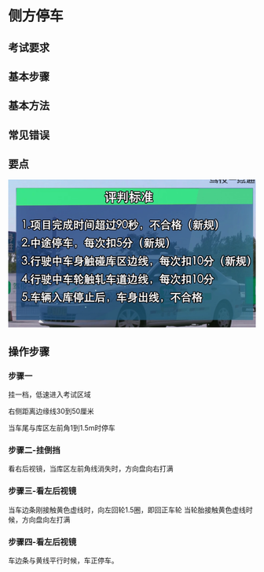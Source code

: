 # 侧方停车

## 考试要求

## 基本步骤

## 基本方法

## 常见错误

## 要点




![1542942036715.png](image/1542942036715.png)

## 操作步骤

### 步骤一

挂一档，低速进入考试区域

右侧距离边缘线30到50厘米

当车尾与库区左前角1到1.5m时停车

### 步骤二-挂倒挡

看右后视镜，当库区左前角线消失时，方向盘向右打满

### 步骤三-看左后视镜

当车边条刚接触黄色虚线时，向左回轮1.5圈，即回正车轮
当轮胎接触黄色虚线时候，方向盘向左打满

### 步骤四-看左后视镜

车边条与黄线平行时候，车正停车。
